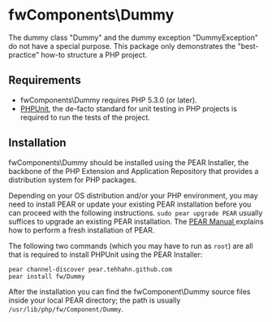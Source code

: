 fwComponents\Dummy
==================

The dummy class "Dummy" and the dummy exception "DummyException" do not have a special purpose.
This package only demonstrates the "best-practice" how-to structure a PHP project.

Requirements
------------

* fwComponents\Dummy requires PHP 5.3.0 (or later).
* [PHPUnit](http://github.com/sebastianbergmann/phpunit), the de-facto standard for unit testing in PHP projects is required to run the tests of the project.

Installation
------------

fwComponents\Dummy should be installed using the PEAR Installer, the backbone of the PHP Extension and Application Repository that provides a distribution system for PHP packages.

Depending on your OS distribution and/or your PHP environment, you may need to install PEAR or update your existing PEAR installation before you can proceed with the following instructions. `sudo pear upgrade PEAR` usually suffices to upgrade an existing PEAR installation. The [PEAR Manual ](http://pear.php.net/manual/en/installation.getting.php) explains how to perform a fresh installation of PEAR.

The following two commands (which you may have to run as `root`) are all that is required to install PHPUnit using the PEAR Installer:

    pear channel-discover pear.tehhahn.github.com
    pear install fw/Dummy

After the installation you can find the fwComponent\Dummy source files inside your local PEAR directory; the path is usually `/usr/lib/php/fw/Component/Dummy`.
